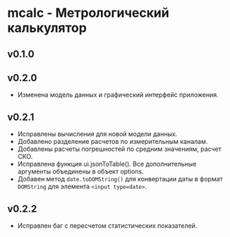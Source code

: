 # mcalc - Метрологический калькулятор

## v0.1.0

## v0.2.0 
* Изменена модель данных и графический интерфейс приложения.

## v0.2.1 
* Исправлены вычисления для новой модели данных.
* Добавлено разделение расчетов по измерительным каналам.
* Добавлены расчеты погрешностей по средним значениям, расчет СКО.
* Исправлена функция ui.jsonToTable(). Все дополнительные аргументы
объединены в объект options.
* Добавен метод `date.toDOMString()` для конвертации даты в формат `DOMString`
для элемента `<input type=date>`.

## v0.2.2
* Исправлен баг с пересчетом статистических показателей. 
